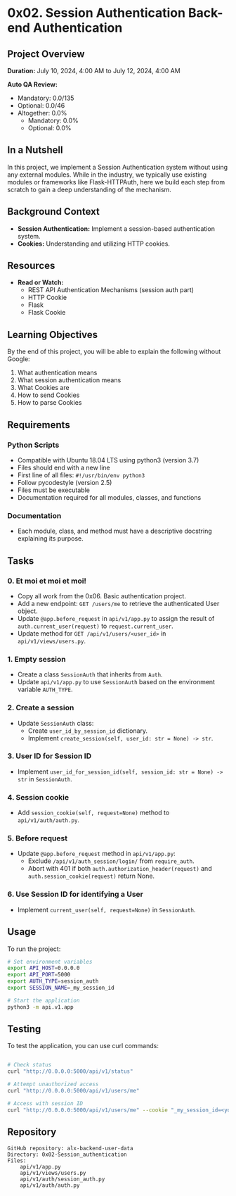 # 0x02. Session Authentication Back-end Authentication

## Project Overview

**Duration:** July 10, 2024, 4:00 AM to July 12, 2024, 4:00 AM

**Auto QA Review:**
- Mandatory: 0.0/135
- Optional: 0.0/46
- Altogether: 0.0%
  - Mandatory: 0.0%
  - Optional: 0.0%

## In a Nutshell

In this project, we implement a Session Authentication system without using any external modules. While in the industry, we typically use existing modules or frameworks like Flask-HTTPAuth, here we build each step from scratch to gain a deep understanding of the mechanism.

## Background Context

- **Session Authentication:** Implement a session-based authentication system.
- **Cookies:** Understanding and utilizing HTTP cookies.

## Resources

- **Read or Watch:**
  - REST API Authentication Mechanisms (session auth part)
  - HTTP Cookie
  - Flask
  - Flask Cookie

## Learning Objectives

By the end of this project, you will be able to explain the following without Google:

1. What authentication means
2. What session authentication means
3. What Cookies are
4. How to send Cookies
5. How to parse Cookies

## Requirements

### Python Scripts

- Compatible with Ubuntu 18.04 LTS using python3 (version 3.7)
- Files should end with a new line
- First line of all files: `#!/usr/bin/env python3`
- Follow pycodestyle (version 2.5)
- Files must be executable
- Documentation required for all modules, classes, and functions

### Documentation

- Each module, class, and method must have a descriptive docstring explaining its purpose.

## Tasks

### 0. Et moi et moi et moi!

- Copy all work from the 0x06. Basic authentication project.
- Add a new endpoint: `GET /users/me` to retrieve the authenticated User object.
- Update `@app.before_request` in `api/v1/app.py` to assign the result of `auth.current_user(request)` to `request.current_user`.
- Update method for `GET /api/v1/users/<user_id>` in `api/v1/views/users.py`.

### 1. Empty session

- Create a class `SessionAuth` that inherits from `Auth`.
- Update `api/v1/app.py` to use `SessionAuth` based on the environment variable `AUTH_TYPE`.

### 2. Create a session

- Update `SessionAuth` class:
  - Create `user_id_by_session_id` dictionary.
  - Implement `create_session(self, user_id: str = None) -> str`.

### 3. User ID for Session ID

- Implement `user_id_for_session_id(self, session_id: str = None) -> str` in `SessionAuth`.

### 4. Session cookie

- Add `session_cookie(self, request=None)` method to `api/v1/auth/auth.py`.

### 5. Before request

- Update `@app.before_request` method in `api/v1/app.py`:
  - Exclude `/api/v1/auth_session/login/` from `require_auth`.
  - Abort with 401 if both `auth.authorization_header(request)` and `auth.session_cookie(request)` return None.

### 6. Use Session ID for identifying a User

- Implement `current_user(self, request=None)` in `SessionAuth`.

## Usage

To run the project:

```bash
# Set environment variables
export API_HOST=0.0.0.0
export API_PORT=5000
export AUTH_TYPE=session_auth
export SESSION_NAME=_my_session_id

# Start the application
python3 -m api.v1.app
```

## Testing

To test the application, you can use curl commands:

```bash

# Check status
curl "http://0.0.0.0:5000/api/v1/status"

# Attempt unauthorized access
curl "http://0.0.0.0:5000/api/v1/users/me"

# Access with session ID
curl "http://0.0.0.0:5000/api/v1/users/me" --cookie "_my_session_id=<your_session_id>"
```

## Repository

    GitHub repository: alx-backend-user-data
    Directory: 0x02-Session_authentication
    Files:
        api/v1/app.py
        api/v1/views/users.py
        api/v1/auth/session_auth.py
        api/v1/auth/auth.py
